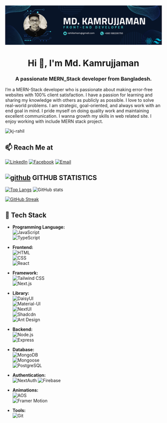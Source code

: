 ![I am GitHub Readme Generator's creator](https://raw.githubusercontent.com/Kj-RahiL/Kj-RahiL/main/Md.Kamrujjaman-Cover.png)

<h1 align="center">Hi 👋, I'm Md. Kamrujjaman</h1>
<h3 align="center">A passionate MERN_Stack developer from Bangladesh.</h3>


I’m a MERN-Stack developer who is passionate about making error-free websites with 100% client satisfaction. I have a passion for learning and sharing my knowledge with others as publicly as possible. I love to solve real-world problems. I am strategic, goal-oriented, and always work with an end goal in mind.  I pride myself on doing quality work and maintaining excellent communication. I wanna growth my skills in web related site. I enjoy working with include MERN stack project.

<p align="left"> <img src="https://komarev.com/ghpvc/?username=kj-rahil&label=Profile%20views&color=0e75b6&style=flat" alt="kj-rahil" /> </p>


## 📫 Reach Me at

[![LinkedIn](https://img.shields.io/badge/LinkedIn-%230A66C2.svg?style=for-the-badge&logo=LinkedIn&logoColor=white)](https://linkedin.com/in/kj-rahil)
[![Facebook](https://img.shields.io/badge/Facebook-%1877F2.svg?style=for-the-badge&logo=Facebook&logoColor=white)](https://fb.com/kj.rahil)
[![Email](https://img.shields.io/badge/Email-%23D14836.svg?style=for-the-badge&logo=Gmail&logoColor=white)](mailto:rahiilarham@gmail.com)


## [<img src='https://cdn.jsdelivr.net/npm/simple-icons@3.0.1/icons/github.svg' alt='github' height='40'>](https://github.com/Kj-RahiL)  GITHUB STATISTICS

[![Top Langs](https://github-readme-stats.vercel.app/api/top-langs/?username=Kj-RahiL)](https://github.com/anuraghazra/github-readme-stats) ![GitHub stats](https://github-readme-stats.vercel.app/api?username=Kj-RahiL&show_icons=true)  

[![GitHub Streak](https://github-readme-streak-stats.herokuapp.com?user=Kj-RahiL&theme=neon&hide_border=true)](https://git.io/streak-stats)


## 🚀 Tech Stack

- **Programming Language:**  
   ![JavaScript](https://img.shields.io/badge/JavaScript-%23F7DF1E.svg?style=flat-square&logo=javascript&logoColor=white)  
   ![TypeScript](https://img.shields.io/badge/TypeScript-%23007ACC.svg?style=flat-square&logo=typescript&logoColor=white)

- **Frontend:**  
   ![HTML](https://img.shields.io/badge/HTML-%23E34F26.svg?style=flat-square&logo=html5&logoColor=white)  
   ![CSS](https://img.shields.io/badge/CSS-%231572B6.svg?style=flat-square&logo=css3&logoColor=white)  
   ![React](https://img.shields.io/badge/React-%2361DAFB.svg?style=flat-square&logo=react&logoColor=white)

- **Framework:**  
   ![Tailwind CSS](https://img.shields.io/badge/Tailwind_CSS-%231a202c.svg?style=flat-square&logo=tailwind-css&logoColor=white)  
   ![Next.js](https://img.shields.io/badge/Next.js-%23000000.svg?style=flat-square&logo=next.js&logoColor=white)

- **Library:**  
   ![DaisyUI](https://img.shields.io/badge/DaisyUI-%23212121.svg?style=flat-square)  
   ![Material-UI](https://img.shields.io/badge/Material--UI-%230081CB.svg?style=flat-square&logo=material-ui&logoColor=white)  
   ![NextUI](https://img.shields.io/badge/NextUI-%23000000.svg?style=flat-square)  
   ![Shadcdn](https://img.shields.io/badge/Shadcdn-%23333333.svg?style=flat-square)  
   ![Ant Design](https://img.shields.io/badge/Ant_Design-%230170FE.svg?style=flat-square&logo=ant-design&logoColor=white)

- **Backend:**  
   ![Node.js](https://img.shields.io/badge/Node.js-%23339933.svg?style=flat-square&logo=node.js&logoColor=white)  
   ![Express](https://img.shields.io/badge/Express-%23000000.svg?style=flat-square&logo=express&logoColor=white)

- **Database:**  
   ![MongoDB](https://img.shields.io/badge/MongoDB-%2347A248.svg?style=flat-square&logo=mongodb&logoColor=white)  
   ![Mongoose](https://img.shields.io/badge/Mongoose-%236CAA34.svg?style=flat-square&logo=mongoose&logoColor=white)  
   ![PostgreSQL](https://img.shields.io/badge/PostgreSQL-%23336791.svg?style=flat-square&logo=postgresql&logoColor=white)

- **Authentication:**  
   ![NextAuth](https://img.shields.io/badge/NextAuth-%23000000.svg?style=flat-square&logo=next.js&logoColor=white)
  ![Firebase](https://img.shields.io/badge/Firebase-%23FFCA28.svg?style=flat-square&logo=firebase&logoColor=black)

- **Animations:**  
   ![AOS](https://img.shields.io/badge/AOS-%2334B5C9.svg?style=flat-square)  
   ![Framer Motion](https://img.shields.io/badge/Framer_Motion-%23000000.svg?style=flat-square&logo=framer&logoColor=white)

- **Tools:**  
   ![Git](https://img.shields.io/badge/Git-%23F05032.svg?style=flat-square&logo=git&logoColor=white)


